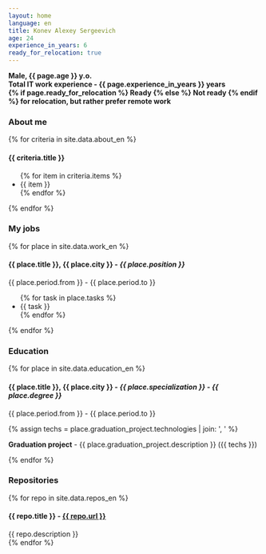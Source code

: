 ```yaml
---
layout: home
language: en
title: Konev Alexey Sergeevich
age: 24
experience_in_years: 6
ready_for_relocation: true
---
```

<div class="basic-info">
    <p>
        <strong>Male, {{ page.age }} y.o.</strong><br>
        <strong>Total IT work experience - {{ page.experience_in_years }} years</strong><br>
        <strong>{% if page.ready_for_relocation %} Ready {% else %} Not ready {% endif %} for relocation, but rather prefer remote work</strong>
    </p>
</div>

### About me
{% for criteria in site.data.about_en %}

<div class="criteria">
    <h4>{{ criteria.title }}</h4>
    <ul>
        {% for item in criteria.items %}
            <li>{{ item }} </li>
        {% endfor %}
    </ul>
</div>

{% endfor %}

### My jobs
{% for place in site.data.work_en %}

<div class="work-place">
    <h4>
        <strong>{{ place.title }}</strong>, {{ place.city }} - 
        <em>{{ place.position }}</em>
    </h4>
    <p>{{ place.period.from }} - {{ place.period.to }}</p>
    <ul>
        {% for task in place.tasks %}
            <li>{{ task }}</li>
        {% endfor %}
    </ul>
</div>

{% endfor %}

### Education
{% for place in site.data.education_en %}
<div class="education">
    <h4>
        <strong>{{ place.title }}</strong>, {{ place.city }} - 
        <em>{{ place.specialization }}</em> - <em>{{ place.degree }}</em>
    </h4>
    <p>{{ place.period.from }} - {{ place.period.to }}</p>
    {% assign techs = place.graduation_project.technologies | join: ', ' %}
    <p><strong>Graduation project</strong> - {{ place.graduation_project.description }} ({{ techs }})
</p>
</div>
{% endfor %}

### Repositories
{% for repo in site.data.repos_en %}
<div class="repository">
    <h4>{{ repo.title }} - <a href="{{ repo.url }}">{{ repo.url }}</a></h4>
    <span>{{ repo.description }}</span>
</div>
{% endfor %}